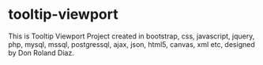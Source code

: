 # tooltip-viewport
This is Tooltip Viewport Project created in bootstrap, css, javascript, jquery, php, mysql, mssql, postgressql, ajax, json, html5, canvas, xml etc, designed by Don Roland Diaz.
